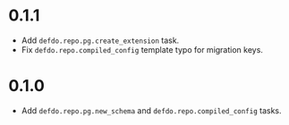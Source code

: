 # 0.1.1

- Add `defdo.repo.pg.create_extension` task.
- Fix `defdo.repo.compiled_config` template typo for migration keys.

# 0.1.0

- Add `defdo.repo.pg.new_schema` and `defdo.repo.compiled_config` tasks.